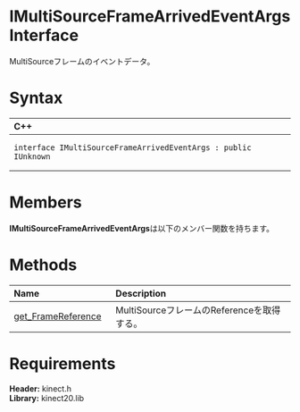 IMultiSourceFrameArrivedEventArgs Interface  
===========================================  

MultiSourceフレームのイベントデータ。 <span id="syntaxSection"></span>

Syntax  
======  

<table>
<colgroup>
<col width="100%" />
</colgroup>
<thead>
<tr class="header">
<th align="left">C++</th>
</tr>
</thead>
<tbody>
<tr class="odd">
<td align="left"><pre><code>interface IMultiSourceFrameArrivedEventArgs : public IUnknown</code></pre></td>
</tr>
</tbody>
</table>

<span id="classMembersSection"></span>

Members  
=======  

**IMultiSourceFrameArrivedEventArgs**は以下のメンバー関数を持ちます。  

<span id="publicmethodsSection"></span>

Methods  
=======  

<table>
<colgroup>
<col width="30%" />
<col width="60%" />
</colgroup>
<thead>
<tr class="header">
<th align="left">Name</th>
<th align="left">Description</th>
</tr>
</thead>
<tbody>
<tr class="odd">
<td align="left"><a href="IMultiSourceFrameArrivedEv/Methods/get_FrameReference_Method.md">get_FrameReference</a></td>
<td align="left">MultiSourceフレームのReferenceを取得する。</td>
</tr>
</tbody>
</table>

<span id="requirements"></span>

Requirements  
============  

**Header:** kinect.h  
**Library:** kinect20.lib  



<!--Please do not edit the data in the comment block below.-->
<!--
TOCTitle : IMultiSourceFrameArrivedEventArgs Interface
RLTitle : IMultiSourceFrameArrivedEventArgs Interface
KeywordK : IMultiSourceFrameArrivedEventArgs interface, about
HelpPriority : 2
TopicType : apiref
KeywordF : IMultiSourceFrameArrivedEventArgs
KeywordF : Microsoft.Kinect.kinect.IMultiSourceFrameArrivedEventArgs
KeywordA : T:Microsoft.Kinect.kinect.IMultiSourceFrameArrivedEventArgs
AssetID : T:Microsoft.Kinect.kinect.IMultiSourceFrameArrivedEventArgs
Locale : en-us
CommunityContent : 1
APIType : Managed
APILocation : 
APIName : Microsoft.Kinect.kinect.IMultiSourceFrameArrivedEventArgs
TargetOS : Windows
TopicType : kbSyntax
DevLang : C++
DocSet : K4Wv2
ProjType : K4Wv2Proj
Technology : Kinect for Windows
Product : Kinect for Windows SDK v2
productversion : 20
-->
